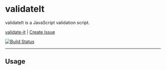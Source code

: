 # validateIt

validateIt is a JavaScript validation script.

<!--
![](icon.png)
-->

[validate-it](https://aslamanver.github.io/validate-it) | [Create Issue](https://github.com/aslamanver/validate-it/issues/new)

[![Build Status](https://github.com/aslamanver/validate-it/actions/workflows/node.js.yml/badge.svg)](https://github.com/aslamanver/validate-it/actions)

<hr/>

## Usage
